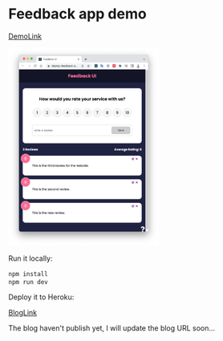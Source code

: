 # Feedback app demo

[DemoLink](https://deploy-feedback-app-with-jsv.herokuapp.com/)

<img src="https://github.com/hyc0812/deploy-feedback-app/blob/master/Screenshot/screenshot-02.png" width="300">

Run it locally:

```linux
npm install
npm run dev
```
Deploy it to Heroku:

[BlogLink](https://dev.to/yongchanghe/deploy-react-app-with-json-server-on-heroku-42fo-temp-slug-7876158?preview=80611c9b93b72fd2ae5847ee90655a4f496f308e6112fb1ca343763902138eb6ca2e29b74728934a652ad16e722728bba421562e61eeeda2b9f3cd5b)

The blog haven't publish yet, I will update the blog URL soon...

